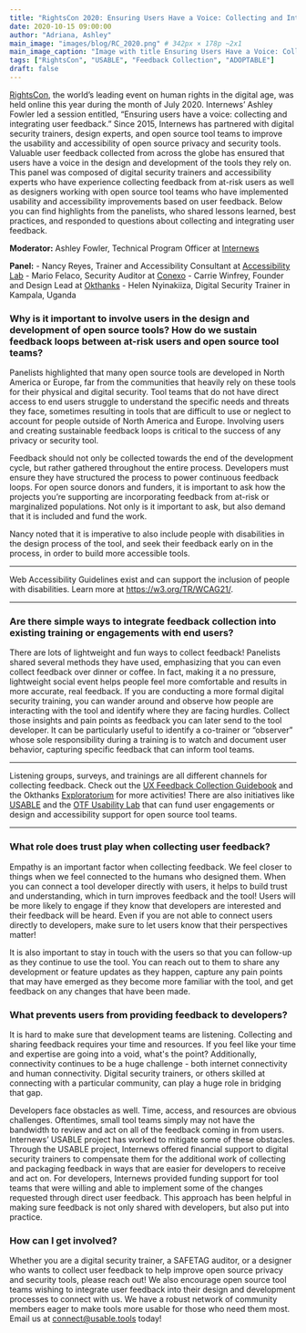 ```yaml
---
title: "RightsCon 2020: Ensuring Users Have a Voice: Collecting and Integrating User Feedback"
date: 2020-10-15 09:00:00
author: "Adriana, Ashley"
main_image: "images/blog/RC_2020.png" # 342px × 178p ~2x1
main_image_caption: "Image with title Ensuring Users Have a Voice: Collecting and Integrating User Feedback in text"
tags: ["RightsCon", "USABLE", "Feedback Collection", "ADOPTABLE"]
draft: false
---
```


[RightsCon](https://rightscon.org), the world’s leading event on human rights in the digital age, was held online this year during the month of July 2020. Internews’ Ashley Fowler led a session entitled, “Ensuring users have a voice: collecting and integrating user feedback.” Since 2015, Internews has partnered with digital security trainers, design experts, and open source tool teams to improve the usability and accessibility of open source privacy and security tools. Valuable user feedback collected from across the globe has ensured that users have a voice in the design and development of the tools they rely on. This panel was composed of digital security trainers and accessibility experts who have experience collecting feedback from at-risk users as well as designers working with open source tool teams who have implemented usability and accessibility improvements based on user feedback. Below you can find highlights from the panelists, who shared lessons learned, best practices, and responded to questions about collecting and integrating user feedback.

**Moderator:** Ashley Fowler, Technical Program Officer at [Internews](https://internews.org/)

**Panel:**
    - Nancy Reyes, Trainer and Accessibility Consultant at [Accessibility Lab](http://www.a11ylab.com/?lang=EN)
    - Mario Felaco, Security Auditor at [Conexo](https://conexo.org)
    - Carrie Winfrey, Founder and Design Lead at [Okthanks](https://okthanks.com)
    - Helen Nyinakiiza, Digital Security Trainer in Kampala, Uganda

### Why is it important to involve users in the design and development of open source tools? How do we sustain feedback loops between at-risk users and open source tool teams?

Panelists highlighted that many open source tools are developed in North America or Europe, far from the communities that heavily rely on these tools for their physical and digital security. Tool teams that do not have direct access to end users struggle to understand the specific needs and threats they face, sometimes resulting in tools that are difficult to use or neglect to account for people outside of North America and Europe. Involving users and creating sustainable feedback loops is critical to the success of any privacy or security tool.

Feedback should not only be collected towards the end of the development cycle, but rather gathered throughout the entire process. Developers must ensure they have structured the process to power continuous feedback loops. For open source donors and funders, it is important to ask how the projects you’re supporting are incorporating feedback from at-risk or marginalized populations. Not only is it important to ask, but also demand that it is included and fund the work.

Nancy noted that it is imperative to also include people with disabilities in the design process of the tool, and seek their feedback early on in the process, in order to build more accessible tools.

---

Web Accessibility Guidelines exist and can support the inclusion of people with disabilities. Learn more at https://w3.org/TR/WCAG21/.

---

### Are there simple ways to integrate feedback collection into existing training or engagements with end users?

There are lots of lightweight and fun ways to collect feedback! Panelists shared several methods they have used, emphasizing that you can even collect feedback over dinner or coffee. In fact, making it a no pressure, lightweight social event helps people feel more comfortable and results in more accurate, real feedback. If you are conducting a more formal digital security training, you can wander around and observe how people are interacting with the tool and identify where they are facing hurdles. Collect those insights and pain points as feedback you can later send to the tool developer. It can be particularly useful to identify a co-trainer or “observer” whose sole responsibility during a training is to watch and document user behavior, capturing specific feedback that can inform tool teams.

---

Listening groups, surveys, and trainings are all different channels for  collecting feedback. Check out the [UX Feedback Collection Guidebook](https://usable.tools/guidebook/) and the Okthanks [Exploratorium](https://okthanks.com/exploratorium) for more activities! There are also initiatives like [USABLE](https://usable.tools) and the [OTF Usability Lab](https://www.opentech.fund/labs/usability-lab/) that can fund user engagements or design and accessibility support for open source tool teams.

---

### What role does trust play when collecting user feedback?

Empathy is an important factor when collecting feedback. We feel closer to things when we feel connected to the humans who designed them. When you can connect a tool developer directly with users, it helps to build trust and understanding, which in turn improves feedback and the tool! Users will be more likely to engage if they know  that developers are interested and their feedback will be heard. Even if you are not able to connect users directly to developers, make sure to let users know that their perspectives matter!

It is also important to stay in touch with the users so that you can follow-up as they continue to use the tool. You can reach out to them to share any development or feature updates as they happen, capture any pain points that may have emerged as they become more familiar with the tool, and get feedback on any changes that have been made.

### What prevents users from providing feedback to developers?  

It is hard to make sure that development teams are listening. Collecting and sharing feedback requires your time and resources.  If you feel like your time and expertise are going into a void, what's the point? Additionally, connectivity continues to be a huge challenge - both internet connectivity and human connectivity. Digital security trainers, or others skilled at connecting with a particular community, can play a huge role in bridging that gap.

Developers face obstacles as well. Time, access, and resources are obvious challenges. Oftentimes, small tool teams simply may not have the bandwidth to review and act on all of the feedback coming in from users. Internews’ USABLE project has worked to mitigate some of these obstacles. Through the USABLE project, Internews offered financial support to digital security trainers to compensate them for the additional work of collecting and packaging feedback in ways that are easier for developers to receive and act on. For developers, Internews provided funding support for tool teams that were willing and able to implement some of the changes requested through direct user feedback. This approach has been helpful in making sure feedback is not only shared with developers, but also put into practice.

### How can I get involved?

Whether you are a digital security trainer, a SAFETAG auditor, or a designer who wants to collect user feedback to help improve open source privacy and security tools, please reach out! We also encourage open source tool teams wishing to integrate user feedback into their design and development processes to connect with us. We have a robust network of community members eager to make tools more usable for those who need them most. Email us at connect@usable.tools today!
